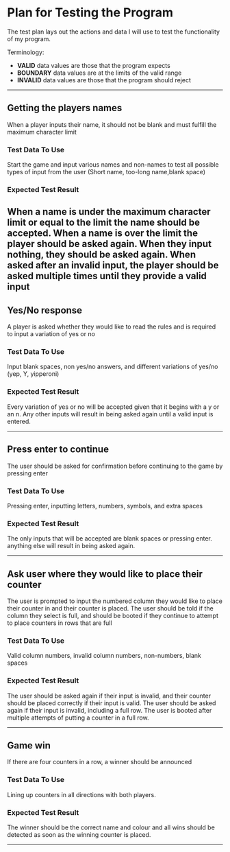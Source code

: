 # Plan for Testing the Program

The test plan lays out the actions and data I will use to test the functionality of my program.

Terminology:

- **VALID** data values are those that the program expects
- **BOUNDARY** data values are at the limits of the valid range
- **INVALID** data values are those that the program should reject

---

## Getting the players names

When a player inputs their name, it should not be blank and must fulfill the maximum character limit

### Test Data To Use

Start the game and input various names and non-names to test all possible types of input from the user (Short name, too-long name,blank space)

### Expected Test Result

When a name is under the maximum character limit or equal to the limit the name should be accepted. When a name is over the limit the player should be asked again. When they input nothing, they should be asked again. 
When asked after an invalid input, the player should be asked multiple times until they provide a valid input
---

## Yes/No response

A player is asked whether they would like to read the rules and is required to input a variation of yes or no

### Test Data To Use

Input blank spaces, non yes/no answers, and different variations of yes/no (yep, Y, yipperoni)

### Expected Test Result

Every variation of yes or no will be accepted given that it begins with a y or an n. Any other inputs will result in being asked again until a valid input is entered.

---
## Press enter to continue

The user should be asked for confirmation before continuing to the game by pressing enter

### Test Data To Use

Pressing enter, inputting letters, numbers, symbols, and extra spaces

### Expected Test Result

The only inputs that will be accepted are blank spaces or pressing enter. anything else will result in being asked again.

---

## Ask user where they would like to place their counter

The user is prompted to input the numbered column they would like to place their counter in and their counter is placed.
The user should be told if the column they select is full, and should be booted if they continue to attempt to place counters in rows that are full

### Test Data To Use

Valid column numbers, invalid column numbers, non-numbers, blank spaces

### Expected Test Result

The user should be asked again if their input is invalid, and their counter should be placed correctly if their input is valid. The user should be asked again if their input is invalid, including a full row. The user is booted after multiple attempts of putting a counter in a full row.

---
## Game win

If there are four counters in a row, a winner should be announced

### Test Data To Use

Lining up counters in all directions with both players.

### Expected Test Result

The winner should be the correct name and colour and all wins should be detected as soon as the winning counter is placed.

---

